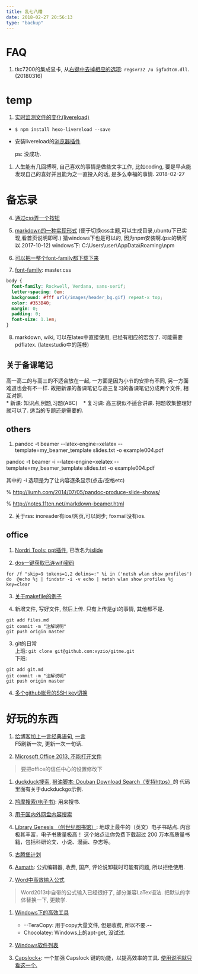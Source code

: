 ```yaml
---
title: 乱七八糟
date: 2018-02-27 20:56:13
type: "backup"
---
```




# FAQ
1. tkc7200的集成显卡, 从[右键中去掉相应的选项](http://tieba.baidu.com/p/2993389525): `regsvr32 /u igfxdtcm.dll`. (20180316)


# temp
1. [实时监测文件的变化(livereload)](http://www.hahack.com/codes/livereload-for-hexo/)
* `$ npm install hexo-livereload --save`
* 安装livereload的[浏览器插件](http://livereload.com/extensions/)

	ps: 没成功.



1. 人生能有几回搏啊, 自己喜欢的事情是做些文字工作, 比如coding, 要是早点能发现自己的喜好并且能为之一直投入的话, 是多么幸福的事情. 2018-02-27



# 备忘录 

4. [通过css弄一个按钮](https://segmentfault.com/q/1010000003846721)

5. [markdown的一种实现形式](http://mixu.net/markdown-styles/) (便于切换css主题,可以生成目录,ubuntu下已实现,看首页说明即可.)
猜windows下也是可以的, 因为npm安装啊.(ps:的确可以.2017-10-12) windows下: C:\Users\user\AppData\Roaming\npm

6. [可以把一整个font-family都下载下来](https://zh.fonts2u.com/)

7. [font-family](http://www.larrycaiyu.com/): master.css
``` css
body {
  font-family: Rockwell, Verdana, sans-serif;
  letter-spacing: 0em;
  background: #fff url(/images/header_bg.gif) repeat-x top;
  color: #353B40;
  margin: 0;
  padding: 0;
  font-size: 1.1em;
}
```
8. markdown, wiki, 可以在latex中直接使用, 已经有相应的宏包了. 可能需要pdflatex. (latexstudio中的莲枝)




## 关于备课笔记  
高一高二的与高三的不适合放在一起, 一方面是因为小节的安排有不同, 另一方面难道也会有不一样. 
故把新课的备课笔记与高三复习的备课笔记分成两个文件, 相互对照.  
    *  新课: 知识点,例题,习题(ABC)
    *  复习课: 高三貌似不适合讲课. 把题收集整理好就可以了. 适当的专题还是需要的.  
    
    
## others
1. pandoc -t beamer --latex-engine=xelatex --template=my_beamer_template slides.txt -o example004.pdf

pandoc -t beamer -i --latex-engine=xelatex --template=my_beamer_template slides.txt -o example004.pdf

其中的 -i 选项是为了让内容逐条显示(点击/空格etc)

% http://liumh.com/2014/07/05/pandoc-produce-slide-shows/  

% http://notes.11ten.net/markdown-beamer.html  

2. 关于rss: inoreader有ios/网页,可以同步; foxmail没有ios.


## office

1. [Nordri Tools: ppt插件](https://www.zhihu.com/question/52157612), 已改名为[islide](https://www.islide.cc/)

2. [dos一键获取已连wifi密码](https://laod.cn/black-technology/cmd-obtain-wifi-password.html)
``` 
for /f "skip=9 tokens=1,2 delims=:" %i in ('netsh wlan show profiles') do  @echo %j | findstr -i -v echo | netsh wlan show profiles %j key=clear
```
3. [关于makefile的例子](https://github.com/tzhuan/ntu-thesis/wiki)





1. 新增文件, 写好文件, 然后上传. 只有上传是git的事情, 其他都不是.  
``` 
git add files.md 
git commit -m "注解说明"
git push origin master
```  

3. git的日常  
上班: `git clone git@github.com:xyzio/gitme.git`  
下班:  
```
git add git.md 
git commit -m "注解说明"
git push origin master
```  

4. [多个github帐号的SSH key切换](http://ju.outofmemory.cn/entry/16775)



# 好玩的东西

1. [给博客加上一言经典语句](https://laod.cn/design/page/hitokoto-yiyan.html), [一言](http://hitokoto.cn/)  
F5刷新一次, 更新一次一句话.

1. [Microsoft Office 2013, 不能打开文件]()  
> 要把office的信任中心的设置修改下

1. [duckduck搜索](https://duckduckgo.com/), 
[猴油脚本: Douban Download Search（支持https）](https://greasyfork.org/zh-CN/scripts/21316-douban-download-search-%E6%94%AF%E6%8C%81https)的
代码里面有关于duckduckgo示例.

1. [鸠摩搜索(电子书)](https://www.jiumodiary.com/): 用来搜书.

1. [用于国内外网盘内容搜索](http://www.pansou.com/) 

1. [Library Genesis （创世纪图书馆）](http://gen.lib.rus.ec/): 地球上最牛的（英文）电子书站点. 内容极其丰富，电子书质量极高！
这个站点让你免费下载超过 200 万本高质量书籍，包括科研论文、小说、漫画、杂志等。

1. [古腾堡计划](http://www.gutenberg.org/)

1. [Axmath](http://www.axmath.icoc.cc/): 公式编辑器, 收费, 国产, 评论说卸载时可能有问题, 所以拒绝使用.  

1. [Word中高效输入公式](https://zhuanlan.zhihu.com/p/27072646)
> Word2013中自带的公式输入已经很好了, 部分兼容LaTex语法. 把默认的字体替换一下, 更数学.  

1. [Windows下的高效工具](https://www.zhihu.com/question/22919326/answer/23499484)  
	* --TeraCopy: 用于copy大量文件, 但是收费, 所以不要.--
	* Chocolatey: Windows上的apt-get, 没试过.

1. [Windows软件列表](https://github.com/zmywly8866/Programer-s-tools-list)

1. [Capslock+](http://cjkis.me/capslock+/): 一个加强 Capslock 键的功能，以提高效率的工具. [使用说明就只看这一个.](https://www.zhihu.com/question/22919326/answer/201183511)


